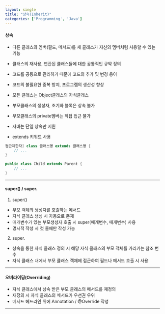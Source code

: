 ```yaml
---
layout: single
title: "상속(Inherit)"
categories: ['Programming', 'Java']
---
```

   
#### 상속
* 다른 클래스의 멤버(필드, 메서드)를 새 클래스가 자신의 멤버처럼 사용할 수 있는 기능   
* 클래스의 재사용, 연관된 클래스들에 대한 공통적인 규약 정의   
* 코드를 공통으로 관리하기 때문에 코드의 추가 및 변경 용이   
* 코드의 불필요한 중복 방지, 프로그램의 생산성 향상   
    
* 모든 클래스는 Object클래스의 자식클래스   
* 부모클래스의 생성자, 초기화 블록은 상속 불가   
* 부모클래스의 private멤버는 직접 접근 불가   
* 자바는 단일 상속만 지원   
   
* extends 키워드 사용   
   
``` java
접근제한자] class 클래스명 extends 클래스명 {
    // ...
}

public class Child extends Parent {
    // ...
}
```   
   
***
#### super() / super.
1) super()   
* 부모 객체의 생성자를 호출하는 메서드
* 자식 클래스 생성 시 자동으로 존재
* 매개변수가 있는 부모생성자 호출 시 super(매개변수, 매개변수) 사용   
* 명시적 작성 시 첫 줄에만 작성 가능   
   
2) super.   
* 상속을 통한 자식 클래스 정의 시 해당 자식 클래스의 부모 객체를 가리키는 참조 변수   
* 자식 클래스 내에서 부모 클래스 객체에 접근하여 필드나 메서드 호출 시 사용   
   
***
#### 오버라이딩(Overriding)   
* 자식 클래스에서 상속 받은 부모 클래스의 메서드를 재정의   
* 재정의 시 자식 클래스의 메서드가 우선권 우위   
* 메서드 헤드라인 위에 Annotation / @Override 작성   
   
***